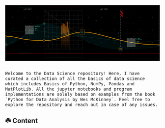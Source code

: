 
<img src="assets/Header2.gif">

##
<samp>
  Welcome to the Data Science repository! Here, I have curated a collection of all the basics of data science which includes Basics of Python, NumPy, Pandas and MatPlotLib. All the jupyter notebooks and program implementations are solely based on examples from the book `Python for Data Analysis by Wes McKinney`.
  Feel free to explore the repository and reach out in case of any issues.
</samp>

## ☘️ Content
